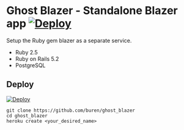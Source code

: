 # Ghost Blazer - Standalone Blazer app [![Deploy](https://www.herokucdn.com/deploy/button.svg)](https://heroku.com/deploy?template=https://github.com/buren/ghost_blazer)

Setup the Ruby gem blazer as a separate service.

* Ruby 2.5
* Ruby on Rails 5.2
* PostgreSQL

## Deploy

[![Deploy](https://www.herokucdn.com/deploy/button.svg)](https://heroku.com/deploy?template=https://github.com/buren/ghost_blazer)

```
git clone https://github.com/buren/ghost_blazer
cd ghost_blazer
heroku create <your_desired_name>
```
